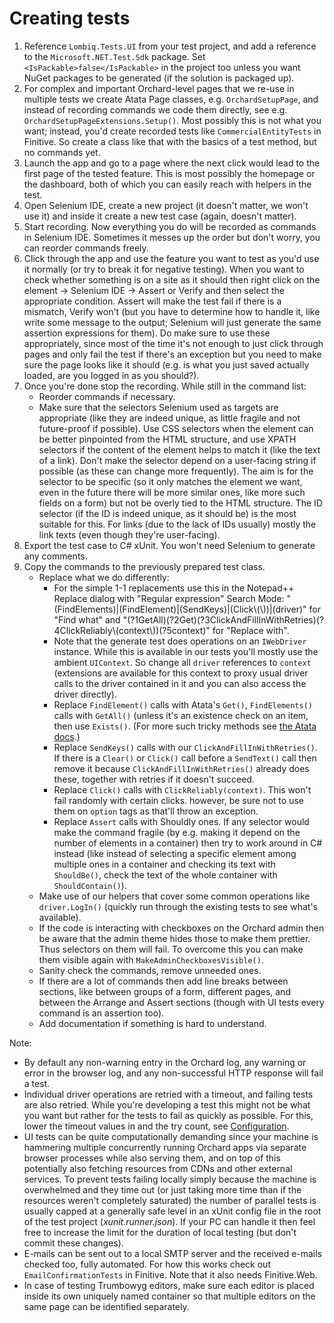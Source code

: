 # Creating tests



1. Reference `Lombiq.Tests.UI` from your test project, and add a reference to the `Microsoft.NET.Test.Sdk` package. Set `<IsPackable>false</IsPackable>` in the project too unless you want NuGet packages to be generated (if the solution is packaged up).
2. For complex and important Orchard-level pages that we re-use in multiple tests we create Atata Page classes, e.g. `OrchardSetupPage`, and instead of recording commands we code them directly, see e.g. `OrchardSetupPageExtensions.Setup()`. Most possibly this is not what you want; instead, you'd create recorded tests like `CommercialEntityTests` in Finitive. So create a class like that with the basics of a test method, but no commands yet.
3. Launch the app and go to a page where the next click would lead to the first page of the tested feature. This is most possibly the homepage or the dashboard, both of which you can easily reach with helpers in the test.
4. Open Selenium IDE, create a new project (it doesn't matter, we won't use it) and inside it create a new test case (again, doesn't matter).
5. Start recording. Now everything you do will be recorded as commands in Selenium IDE. Sometimes it messes up the order but don't worry, you can reorder commands freely.
6. Click through the app and use the feature you want to test as you'd use it normally (or try to break it for negative testing). When you want to check whether something is on a site as it should then right click on the element → Selenium IDE → Assert or Verify and then select the appropriate condition. Assert will make the test fail if there is a mismatch, Verify won't (but you have to determine how to handle it, like write some message to the output; Selenium will just generate the same assertion expressions for them). Do make sure to use these appropriately, since most of the time it's not enough to just click through pages and only fail the test if there's an exception but you need to make sure the page looks like it should (e.g. is what you just saved actually loaded, are you logged in as you should?).
7. Once you're done stop the recording. While still in the command list:
      - Reorder commands if necessary.
      - Make sure that the selectors Selenium used as targets are appropriate (like they are indeed unique, as little fragile and not future-proof if possible). Use CSS selectors when the element can be better pinpointed from the HTML structure, and use XPATH selectors if the content of the element helps to match it (like the text of a link). Don't make the selector depend on a user-facing string if possible (as these can change more frequently). The aim is for the selector to be specific (so it only matches the element we want, even in the future there will be more similar ones, like more such fields on a form) but not be overly tied to the HTML structure. The ID selector (if the ID is indeed unique, as it should be) is the most suitable for this. For links (due to the lack of IDs usually) mostly the link texts (even though they're user-facing).
8. Export the test case to C\# xUnit. You won't need Selenium to generate any comments.
9. Copy the commands to the previously prepared test class.
      - Replace what we do differently:
        - For the simple 1-1 replacements use this in the Notepad++ Replace dialog with "Regular expression" Search Mode: "(FindElements)|(FindElement)|(SendKeys)|(Click\\(\\))|(driver)" for "Find what" and "(?1GetAll)(?2Get)(?3ClickAndFillInWithRetries)(?4ClickReliably\\(context\\))(?5context)" for "Replace with".
        - Note that the generate test does operations on an `IWebDriver` instance. While this is available in our tests you'll mostly use the ambient `UIContext`. So change all `driver` references to `context` (extensions are available for this context to proxy usual driver calls to the driver contained in it and you can also access the driver directly).
        - Replace `FindElement()` calls with Atata's `Get()`, `FindElements()` calls with `GetAll()` (unless it's an existence check on an item, then use `Exists()`. (For more such tricky methods see [the Atata docs](https://github.com/atata-framework/atata-webdriverextras#usage).)
        - Replace `SendKeys()` calls with our `ClickAndFillInWithRetries()`. If there is a `Clear()` or `Click()` call before a `SendText()` call then remove it because `ClickAndFillInWithRetries()` already does these, together with retries if it doesn't succeed.
        - Replace `Click()` calls with `ClickReliably(context)`. This won't fail randomly with certain clicks. however, be sure not to use them on `option` tags as that'll throw an exception.
        - Replace `Assert` calls with Shouldly ones. If any selector would make the command fragile (by e.g. making it depend on the number of elements in a container) then try to work around in C\# instead (like instead of selecting a specific element among multiple ones in a container and checking its text with `ShouldBe()`, check the text of the whole container with `ShouldContain()`).
      - Make use of our helpers that cover some common operations like `driver.LogIn()` (quickly run through the existing tests to see what's available).
      - If the code is interacting with checkboxes on the Orchard admin then be aware that the admin theme hides those to make them prettier. Thus selectors on them will fail. To overcome this you can make them visible again with `MakeAdminCheckboxesVisible()`.
      - Sanity check the commands, remove unneeded ones.
      - If there are a lot of commands then add line breaks between sections, like between groups of a form, different pages, and between the Arrange and Assert sections (though with UI tests every command is an assertion too).
      - Add documentation if something is hard to understand.

Note:

- By default any non-warning entry in the Orchard log, any warning or error in the browser log, and any non-successful HTTP response will fail a test.
- Individual driver operations are retried with a timeout, and failing tests are also retried. While you're developing a test this might not be what you want but rather for the tests to fail as quickly as possible. For this, lower the timeout values in and the try count, see [Configuration](Configuration.md).
- UI tests can be quite computationally demanding since your machine is hammering multiple concurrently running Orchard apps via separate browser processes while also serving them, and on top of this potentially also fetching resources from CDNs and other external services. To prevent tests failing locally simply because the machine is overwhelmed and they time out (or just taking more time than if the resources weren't completely saturated) the number of parallel tests is usually capped at a generally safe level in an xUnit config file in the root of the test project (_xunit.runner.json_). If your PC can handle it then feel free to increase the limit for the duration of local testing (but don't commit these changes).
- E-mails can be sent out to a local SMTP server and the received e-mails checked too, fully automated. For how this works check out `EmailConfirmationTests` in Finitive. Note that it also needs Finitive.Web.
- In case of testing Trumbowyg editors, make sure each editor is placed inside its own uniquely named container so that multiple editors on the same page can be identified separately.
